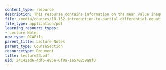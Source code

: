 ```yaml
---
content_type: resource
description: This resourse contains information on the mean value inequality.
file: /media/courses/18-152-introduction-to-partial-differential-equations-fall-2005/24142ad64df6e85e6f8a1e570239a9f0_lecture23.pdf
file_type: application/pdf
learning_resource_types:
- Lecture Notes
ocw_type: OCWFile
parent_title: Lecture Notes
parent_type: CourseSection
resourcetype: Document
title: lecture23.pdf
uid: 24142ad6-4df6-e85e-6f8a-1e570239a9f0
---
```


